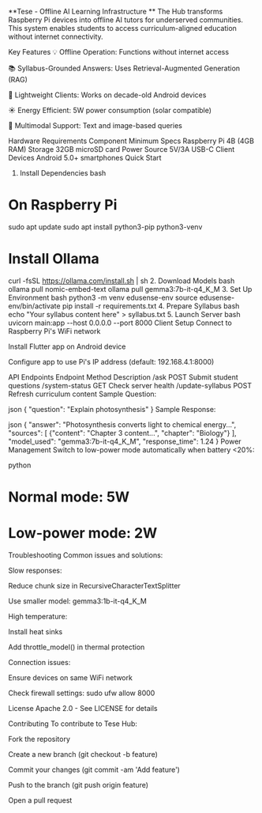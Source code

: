 **Tese - Offline AI Learning Infrastructure
**
The Hub transforms Raspberry Pi devices into offline AI tutors for underserved communities. This system enables students to access curriculum-aligned education without internet connectivity.

Key Features
💡 Offline Operation: Functions without internet access

📚 Syllabus-Grounded Answers: Uses Retrieval-Augmented Generation (RAG)

📱 Lightweight Clients: Works on decade-old Android devices

☀️ Energy Efficient: 5W power consumption (solar compatible)

🤖 Multimodal Support: Text and image-based queries

Hardware Requirements
Component	Minimum Specs
Raspberry Pi	4B (4GB RAM)
Storage	32GB microSD card
Power Source	5V/3A USB-C
Client Devices	Android 5.0+ smartphones
Quick Start
1. Install Dependencies
bash
# On Raspberry Pi
sudo apt update
sudo apt install python3-pip python3-venv

# Install Ollama
curl -fsSL https://ollama.com/install.sh | sh
2. Download Models
bash
ollama pull nomic-embed-text
ollama pull gemma3:7b-it-q4_K_M
3. Set Up Environment
bash
python3 -m venv edusense-env
source edusense-env/bin/activate
pip install -r requirements.txt
4. Prepare Syllabus
bash
echo "Your syllabus content here" > syllabus.txt
5. Launch Server
bash
uvicorn main:app --host 0.0.0.0 --port 8000
Client Setup
Connect to Raspberry Pi's WiFi network

Install Flutter app on Android device

Configure app to use Pi's IP address (default: 192.168.4.1:8000)

API Endpoints
Endpoint	Method	Description
/ask	POST	Submit student questions
/system-status	GET	Check server health
/update-syllabus	POST	Refresh curriculum content
Sample Question:

json
{
  "question": "Explain photosynthesis"
}
Sample Response:

json
{
  "answer": "Photosynthesis converts light to chemical energy...",
  "sources": [
    {"content": "Chapter 3 content...", "chapter": "Biology"}
  ],
  "model_used": "gemma3:7b-it-q4_K_M",
  "response_time": 1.24
}
Power Management
Switch to low-power mode automatically when battery <20%:

python
# Normal mode: 5W
# Low-power mode: 2W
Troubleshooting
Common issues and solutions:

Slow responses:

Reduce chunk size in RecursiveCharacterTextSplitter

Use smaller model: gemma3:1b-it-q4_K_M

High temperature:

Install heat sinks

Add throttle_model() in thermal protection

Connection issues:

Ensure devices on same WiFi network

Check firewall settings: sudo ufw allow 8000

License
Apache 2.0 - See LICENSE for details

Contributing
To contribute to Tese Hub:

Fork the repository

Create a new branch (git checkout -b feature)

Commit your changes (git commit -am 'Add feature')

Push to the branch (git push origin feature)

Open a pull request

